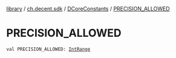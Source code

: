 [library](../../index.md) / [ch.decent.sdk](../index.md) / [DCoreConstants](index.md) / [PRECISION_ALLOWED](./-p-r-e-c-i-s-i-o-n_-a-l-l-o-w-e-d.md)

# PRECISION_ALLOWED

`val PRECISION_ALLOWED: `[`IntRange`](https://kotlinlang.org/api/latest/jvm/stdlib/kotlin.ranges/-int-range/index.html)